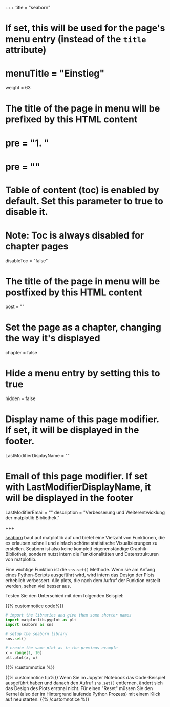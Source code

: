 +++
title = "seaborn"
# If set, this will be used for the page's menu entry (instead of the `title` attribute)
# menuTitle = "Einstieg"
weight = 63
# The title of the page in menu will be prefixed by this HTML content
# pre = "<b>1. </b>"
# pre = "<i class='fab fa-github'></i>"
# Table of content (toc) is enabled by default. Set this parameter to true to disable it.
# Note: Toc is always disabled for chapter pages
disableToc = "false"
# The title of the page in menu will be postfixed by this HTML content
post = ""
# Set the page as a chapter, changing the way it's displayed
chapter = false
# Hide a menu entry by setting this to true
hidden = false
# Display name of this page modifier. If set, it will be displayed in the footer.
LastModifierDisplayName = ""
# Email of this page modifier. If set with LastModifierDisplayName, it will be displayed in the footer
LastModifierEmail = ""
description = "Verbesserung und Weiterentwicklung der matplotlib Bibliothek."

+++

[seaborn](https://seaborn.pydata.org/) baut auf matplotlib auf und bietet eine Vielzahl von Funktionen, die es erlauben schnell und einfach schöne statistische Visualisierungen zu erstellen. Seaborn ist also keine komplett eigenenständige Graphik-Bibliothek, sondern nutzt intern die Funktionalitäten und Datenstrukturen von matplotlib.

Eine wichtige Funktion ist die `sns.set()` Methode. Wenn sie am Anfang eines Python-Scripts ausgeführt wird, wird intern das Design der Plots erheblich verbessert. Alle plots, die nach dem Aufruf der Funktion erstellt werden, sehen viel besser aus.

Testen Sie den Unterschied mit dem folgenden Beispiel:


{{% customnotice code%}}
```python
# import the libraries and give them some shorter names
import matplotlib.pyplot as plt
import seaborn as sns

# setup the seaborn library
sns.set()

# create the same plot as in the previous example
x = range(1, 10)
plt.plot(x, x)
```
{{% /customnotice %}}

{{% customnotice tip%}}
Wenn Sie im Jupyter Notebook das Code-Beispiel ausgeführt haben und danach den Aufruf `sns.set()` entfernen, ändert sich das Design des Plots erstmal nicht. Für einen "Reset" müssen Sie den Kernel (also der im Hintergrund laufende Python Prozess) mit einem Klick auf <i class="fas fa-redo"></i> neu starten.
{{% /customnotice %}}
